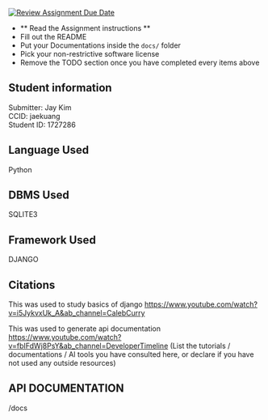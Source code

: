 [![Review Assignment Due Date](https://classroom.github.com/assets/deadline-readme-button-24ddc0f5d75046c5622901739e7c5dd533143b0c8e959d652212380cedb1ea36.svg)](https://classroom.github.com/a/3xu2SSWH)
- ** Read the Assignment instructions **
- Fill out the README
- Put your Documentations inside the `docs/` folder
- Pick your non-restrictive software license
- Remove the TODO section once you have completed every items above

## Student information

Submitter: Jay Kim<br/>
CCID: jaekuang<br/>
Student ID: 1727286<br/>

## Language Used
Python

## DBMS Used
SQLITE3

## Framework Used
DJANGO

## Citations

This was used to study basics of django
https://www.youtube.com/watch?v=i5JykvxUk_A&ab_channel=CalebCurry

This was used to generate api documentation
https://www.youtube.com/watch?v=fbIFdWj8PsY&ab_channel=DeveloperTimeline
(List the tutorials / documentations / AI tools you have consulted here, or declare if you have not used any outside resources)

## API DOCUMENTATION
/docs

